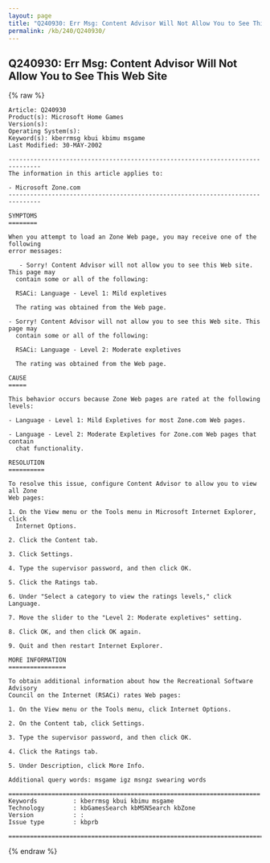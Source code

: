 ```yaml
---
layout: page
title: "Q240930: Err Msg: Content Advisor Will Not Allow You to See This Web Site"
permalink: /kb/240/Q240930/
---
```


## Q240930: Err Msg: Content Advisor Will Not Allow You to See This Web Site

{% raw %}

	Article: Q240930
	Product(s): Microsoft Home Games
	Version(s): 
	Operating System(s): 
	Keyword(s): kberrmsg kbui kbimu msgame
	Last Modified: 30-MAY-2002
	
	-------------------------------------------------------------------------------
	The information in this article applies to:
	
	- Microsoft Zone.com 
	-------------------------------------------------------------------------------
	
	SYMPTOMS
	========
	
	When you attempt to load an Zone Web page, you may receive one of the following
	error messages:
	
	   - Sorry! Content Advisor will not allow you to see this Web site. This page may
	  contain some or all of the following:
	
	  RSACi: Language - Level 1: Mild expletives
	
	  The rating was obtained from the Web page.
	
	- Sorry! Content Advisor will not allow you to see this Web site. This page may
	  contain some or all of the following:
	
	  RSACi: Language - Level 2: Moderate expletives
	
	  The rating was obtained from the Web page.
	
	CAUSE
	=====
	
	This behavior occurs because Zone Web pages are rated at the following levels:
	
	- Language - Level 1: Mild Expletives for most Zone.com Web pages.
	
	- Language - Level 2: Moderate Expletives for Zone.com Web pages that contain
	  chat functionality.
	
	RESOLUTION
	==========
	
	To resolve this issue, configure Content Advisor to allow you to view all Zone
	Web pages:
	
	1. On the View menu or the Tools menu in Microsoft Internet Explorer, click
	  Internet Options.
	
	2. Click the Content tab.
	
	3. Click Settings.
	
	4. Type the supervisor password, and then click OK.
	
	5. Click the Ratings tab.
	
	6. Under "Select a category to view the ratings levels," click Language.
	
	7. Move the slider to the "Level 2: Moderate expletives" setting.
	
	8. Click OK, and then click OK again.
	
	9. Quit and then restart Internet Explorer.
	
	MORE INFORMATION
	================
	
	To obtain additional information about how the Recreational Software Advisory
	Council on the Internet (RSACi) rates Web pages:
	
	1. On the View menu or the Tools menu, click Internet Options.
	
	2. On the Content tab, click Settings.
	
	3. Type the supervisor password, and then click OK.
	
	4. Click the Ratings tab.
	
	5. Under Description, click More Info.
	
	Additional query words: msgame igz msngz swearing words
	
	======================================================================
	Keywords          : kberrmsg kbui kbimu msgame 
	Technology        : kbGamesSearch kbMSNSearch kbZone
	Version           : :
	Issue type        : kbprb
	
	=============================================================================
	

{% endraw %}
